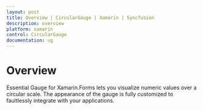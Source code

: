 ```yaml
---
layout: post
title: Overview | CircularGauge | Xamarin | Syncfusion
description: overview
platform: xamarin
control: CircularGauge
documentation: ug
---
```


# Overview

Essential Gauge for Xamarin.Forms lets you visualize numeric values over a circular scale. The appearance of the gauge is fully customized to faultlessly integrate with your applications.


